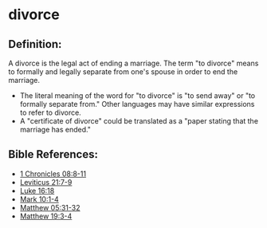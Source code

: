 # divorce #

## Definition: ##

A divorce is the legal act of ending a marriage. The term "to divorce" means to formally and legally separate from one's spouse in order to end the marriage.

* The literal meaning of the word for "to divorce" is "to send away" or "to formally separate from." Other languages may have similar expressions to refer to divorce.
* A "certificate of divorce" could be translated as a "paper stating that the marriage has ended."

## Bible References: ##

* [1 Chronicles 08:8-11](https://door43.org/en/bible/notes/1ch/08/08)
* [Leviticus 21:7-9](https://door43.org/en/bible/notes/lev/21/07)
* [Luke 16:18](https://door43.org/en/bible/notes/luk/16/18)
* [Mark 10:1-4](https://door43.org/en/bible/notes/mrk/10/01)
* [Matthew 05:31-32](https://door43.org/en/bible/notes/mat/05/31)
* [Matthew 19:3-4](https://door43.org/en/bible/notes/mat/19/03)
